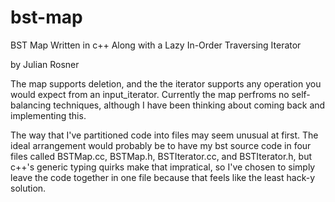 # bst-map
BST Map Written in c++ Along with a Lazy In-Order Traversing Iterator

by Julian Rosner

The map supports deletion, and the the iterator supports any operation
you would expect from an input_iterator. Currently the map perfroms no
self-balancing techniques, although I have been thinking about coming back
and implementing this.

The way that I've partitioned code into files may seem unusual at first. 
The ideal arrangement would probably be to have my bst source code in four 
files called BSTMap.cc, BSTMap.h, BSTIterator.cc, and BSTIterator.h, but 
c++'s generic typing quirks make that impratical, so I've chosen to
simply leave the code together in one file because that feels like
the least hack-y solution.
